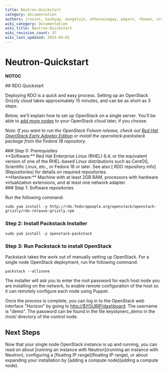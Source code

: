```yaml
---
title: Neutron-Quickstart
category: documentation
authors: jrovins, kashyap, mangelajo, otherwiseguy, pmyers, rbowen, sross
wiki_category: Documentation
wiki_title: Neutron-Quickstart
wiki_revision_count: 37
wiki_last_updated: 2015-04-01
---
```


# Neutron-Quickstart

__NOTOC__

<div class="bg-boxes bg-boxes-single">
<div class="row">
<div class="offset3 span8">
## RDO Quickstart

Deploying RDO is a quick and easy process. Setting up an OpenStack Grizzly cloud takes approximately 15 minutes, and can be as short as 3 steps.

Below, we'll explain how to set up OpenStack on a single server. You'll be able to [add more nodes](Adding_a_compute_node) to your OpenStack cloud later, if you choose.

*Note: If you want to run the OpenStack Folsom release, check out [Red Hat OpenStack Early Adopter Edition](//redhat.com/openstack) or install the openstack-packstack package from the Fedora 18 repository.*

</div>
</div>
<div class="row">
<div class="offset3 span8 pull-s">
### Step 0: Prerequisites

<div class="row">
<div class="span4">
**Software:** Red Hat Enterprise Linux (RHEL) 6.4, or the equivalent version of one of the RHEL-based Linux distributions such as CentOS, Scientific Linux, etc., or Fedora 18 or later. See also [ RDO repository info](Repositories) for details on required repositories.

</div>
<div class="span4">
**Hardware:** Machine with at least 2GB RAM, processors with hardware virtualization extensions, and at least one network adapter.

</div>
</div>
### Step 1: Software repositories

Run the following command:

    sudo yum install -y http://rdo.fedorapeople.org/openstack/openstack-grizzly/rdo-release-grizzly.rpm

### Step 2: Install Packstack Installer

    sudo yum install -y openstack-packstack

### Step 3: Run Packstack to install OpenStack

Packstack takes the work out of manually setting up OpenStack. For a single node OpenStack deployment, run the following command.

    packstack --allinone

The installer will ask you to enter the root password for each host node you are installing on the network, to enable remote configuration of the host so it can remotely configure each node using Puppet.

Once the process is complete, you can log in to the OpenStack web interface "Horizon" by going to <http://$YOURIP/dashboard>. The username is "demo". The password can be found in the file keystonerc_demo in the /root/ directory of the control node.

## Next Steps

Now that your single node OpenStack instance is up and running, you can read on about [running an instance with Neutron](running an instance with Neutron), configuring a [floating IP range](floating IP range), or about expanding your installation by [adding a compute node](adding a compute node).

</div>
</div>
<div class="row">
<div class="offset2 span8">
</div>
</div>
<Category:Documentation>
